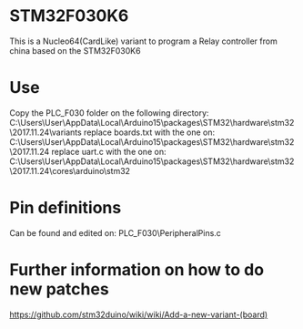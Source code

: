 # STM32F030K6
This is a Nucleo64(CardLike) variant to program a Relay controller from china based on the STM32F030K6
# Use
Copy the PLC_F030 folder on the following directory:
C:\Users\User\AppData\Local\Arduino15\packages\STM32\hardware\stm32\2017.11.24\variants
replace boards.txt with the one on:
C:\Users\User\AppData\Local\Arduino15\packages\STM32\hardware\stm32\2017.11.24
replace uart.c with the one on:
C:\Users\User\AppData\Local\Arduino15\packages\STM32\hardware\stm32\2017.11.24\cores\arduino\stm32

# Pin definitions
Can be found and edited on:
PLC_F030\PeripheralPins.c

# Further information on how to do new patches
https://github.com/stm32duino/wiki/wiki/Add-a-new-variant-(board)

